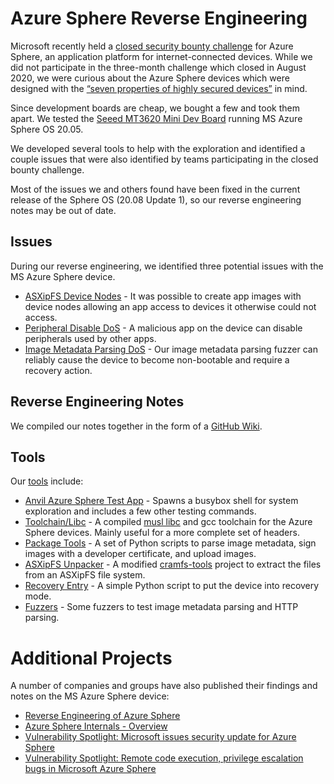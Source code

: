 # Azure Sphere Reverse Engineering

Microsoft recently held a [closed security bounty challenge](https://www.microsoft.com/en-us/msrc/azure-security-lab-archive?rtc=1) for Azure Sphere, an application platform for internet-connected devices. While we did not participate in the three-month challenge which closed in August 2020, we were curious about the Azure Sphere devices which were designed with the [“seven properties of highly secured devices”](https://azure.microsoft.com/en-us/services/azure-sphere/#security) in mind. 

Since development boards are cheap, we bought a few and took them apart. We tested the [Seeed MT3620 Mini Dev Board](https://www.seeedstudio.com/MT3620-Mini-Dev-Board-p-2919.html) running MS Azure Sphere OS 20.05. 

We developed several tools to help with the exploration and identified a couple issues that were also identified by teams participating in the closed bounty challenge.

Most of the issues we and others found have been fixed in the current release of the Sphere OS (20.08 Update 1), so our reverse engineering notes may be out of date.

## Issues

During our reverse engineering, we identified three potential issues with the MS Azure Sphere device.  

* [ASXipFS Device Nodes](https://github.com/anvilventures/azure-sphere-re/wiki/Issues#asxipfs-device-nodes) - It was possible to create app images with device nodes allowing an app access to devices it otherwise could not access.
* [Peripheral Disable DoS](https://github.com/anvilventures/azure-sphere-re/wiki/Issues#peripheral-disable-dos) - A malicious app on the device can disable peripherals used by other apps.
* [Image Metadata Parsing DoS](https://github.com/anvilventures/azure-sphere-re/wiki/Issues#peripheral-disable-dos) - Our image metadata parsing fuzzer can reliably cause the device to become non-bootable and require a recovery action.

## Reverse Engineering Notes

We compiled our notes together in the form of a [GitHub Wiki](https://github.com/anvilventures/azure-sphere-re/wiki). 

## Tools

Our [tools](https://github.com/anvilventures/azure-sphere-re/wiki/Tools) include:

* [Anvil Azure Sphere Test App](https://github.com/anvilventures/azure-sphere-re/tree/main/tools/anvil_azure_sphere_test_app) - Spawns a busybox shell for system exploration and includes a few other testing commands.
* [Toolchain/Libc](https://github.com/anvilventures/azure-sphere-re/tree/main/tools/toolchain) - A compiled [musl libc](https://musl.libc.org) and gcc toolchain for the Azure Sphere devices. Mainly useful for a more complete set of headers.
* [Package Tools](https://github.com/anvilventures/azure-sphere-re/tree/main/tools/package_tools) - A set of Python scripts to parse image metadata, sign images with a developer certificate, and upload images.
* [ASXipFS Unpacker](https://github.com/anvilventures/azure-sphere-re/tree/main/tools/ASXipFS_unpacker) - A modified [cramfs-tools](https://github.com/npitre/cramfs-tools) project to extract the files from an ASXipFS file system.
* [Recovery Entry](https://github.com/anvilventures/azure-sphere-re/tree/main/tools/recovery) - A simple Python script to put the device into recovery mode.
* [Fuzzers](https://github.com/anvilventures/azure-sphere-re/tree/main/tools/fuzzers) - Some fuzzers to test image metadata parsing and HTTP parsing.

# Additional Projects

A number of companies and groups have also published their findings and notes on the MS Azure Sphere device:

* [Reverse Engineering of Azure Sphere](https://github.com/Wiz-IO/azure-sphere-reverse-engineering)
* [Azure Sphere Internals - Overview](https://www.comae.com/posts/2020-08-12_azure-sphere-internals-overview/)
* [Vulnerability Spotlight: Microsoft issues security update for Azure Sphere](https://blog.talosintelligence.com/2020/07/vuln-spotlight-azure-sphere-july-2020.html)
* [Vulnerability Spotlight: Remote code execution, privilege escalation bugs in Microsoft Azure Sphere](https://blog.talosintelligence.com/2020/08/vuln-spotlight-microsoft-azure-aug-2020.html)
